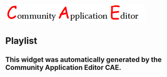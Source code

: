 ![CAE](https://github.com/GHProjectsTest/application-16/blob/gh-pages/frontendComponent-17/img/logo.png)  

Playlist
===================


This widget was automatically generated by the Community Application Editor CAE.  
---------------
